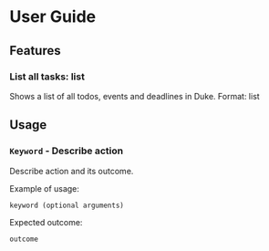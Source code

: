 # User Guide

## Features 

### List all tasks: list
Shows a list of all todos, events and deadlines in Duke.
Format: list

## Usage

### `Keyword` - Describe action

Describe action and its outcome.

Example of usage: 

`keyword (optional arguments)`

Expected outcome:

`outcome`
